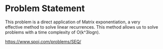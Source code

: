 # Problem Statement

This problem is a direct application of Matrix exponentiation, a very effective method to solve linear recurrences. This method allows us to solve problems with a time complexity of O(k^3logn).

https://www.spoj.com/problems/SEQ/

